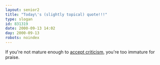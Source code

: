 ```yaml
---
layout: senior2
title: "Today\'s (slightly topical) quote!!!"
type: slogan
id: 831319
date: 2000-09-13 14:02
day: 2000-09-13
robots: noindex
---
```

If you're not mature enough to <a href="http://www.thescotsman.co.uk/index.cfm?id=TS00140389&amp;d=News&amp;c=front&amp;s=1">accept criticism</a>, you're too immature for praise.
